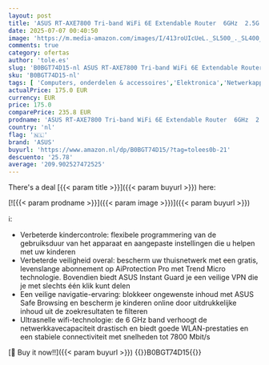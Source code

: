 ```yaml
---
layout: post
title: 'ASUS RT-AXE7800 Tri-band WiFi 6E Extendable Router  6GHz  2.5G Port  levenslange gratis netwerkbeveiliging  Instant Guard  4G 5G Router vervanger  AiMesh ondersteuning  Smart Home  Zwart'
date: 2025-07-07 00:40:50
image: 'https://m.media-amazon.com/images/I/413roUIcUeL._SL500_._SL400_.jpg'
comments: true
category: ofertas
author: 'tole.es'
slug: 'B0BGT74D15-nl ASUS RT-AXE7800 Tri-band WiFi 6E Extendable Router 6GHz...'
sku: 'B0BGT74D15-nl'
tags: [ 'Computers, onderdelen & accessoires','Elektronica','Netwerkapparaten','Routers','asus','🇳🇱', ]
actualPrice: 175.0 EUR
currency: EUR
price: 175.0
comparePrice: 235.8 EUR
prodname: 'ASUS RT-AXE7800 Tri-band WiFi 6E Extendable Router  6GHz  2.5G Port  levenslange gratis netwerkbeveiliging  Instant Guard  4G 5G Router vervanger  AiMesh ondersteuning  Smart Home  Zwart'
country: 'nl'
flag: '🇳🇱'
brand: 'ASUS'
buyurl: 'https://www.amazon.nl/dp/B0BGT74D15/?tag=tolees0b-21'
descuento: '25.78'
average: '209.902527472525'
---
```


There's a deal [{{< param title >}}]({{< param buyurl >}})  here:

[![{{< param prodname >}}]({{< param image >}})]({{< param buyurl >}})

ℹ️:

- Verbeterde kindercontrole: flexibele programmering van de gebruiksduur van het apparaat en aangepaste instellingen die u helpen met uw kinderen
- Verbeterde veiligheid overal: bescherm uw thuisnetwerk met een gratis, levenslange abonnement op AiProtection Pro met Trend Micro technologie. Bovendien biedt ASUS Instant Guard je een veilige VPN die je met slechts één klik kunt delen
- Een veilige navigatie-ervaring: blokkeer ongewenste inhoud met ASUS Safe Browsing en bescherm je kinderen online door uitdrukkelijke inhoud uit de zoekresultaten te filteren
- Ultrasnelle wifi-technologie: de 6 GHz band verhoogt de netwerkkavecapaciteit drastisch en biedt goede WLAN-prestaties en een stabiele connectiviteit met snelheden tot 7800 Mbit/s

[🛒 Buy it now!!]({{< param buyurl >}})
{{<world>}}B0BGT74D15{{</world>}}
